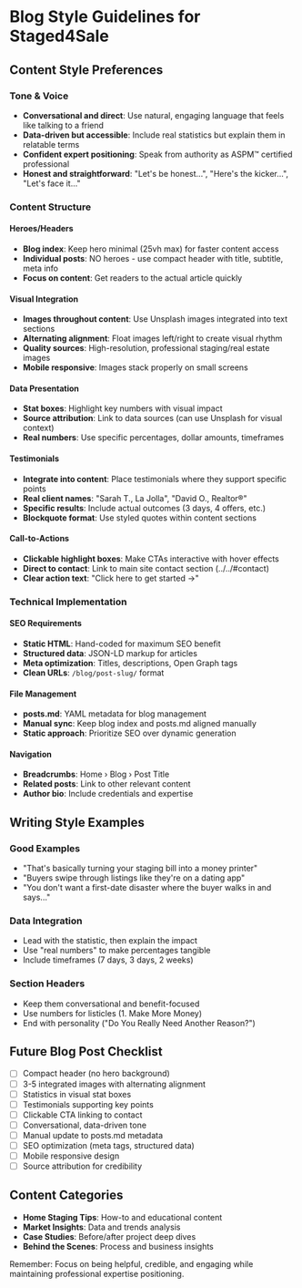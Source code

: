 # Blog Style Guidelines for Staged4Sale

## Content Style Preferences

### Tone & Voice
- **Conversational and direct**: Use natural, engaging language that feels like talking to a friend
- **Data-driven but accessible**: Include real statistics but explain them in relatable terms
- **Confident expert positioning**: Speak from authority as ASPM™ certified professional
- **Honest and straightforward**: "Let's be honest...", "Here's the kicker...", "Let's face it..."

### Content Structure

#### Heroes/Headers
- **Blog index**: Keep hero minimal (25vh max) for faster content access
- **Individual posts**: NO heroes - use compact header with title, subtitle, meta info
- **Focus on content**: Get readers to the actual article quickly

#### Visual Integration
- **Images throughout content**: Use Unsplash images integrated into text sections
- **Alternating alignment**: Float images left/right to create visual rhythm
- **Quality sources**: High-resolution, professional staging/real estate images
- **Mobile responsive**: Images stack properly on small screens

#### Data Presentation
- **Stat boxes**: Highlight key numbers with visual impact
- **Source attribution**: Link to data sources (can use Unsplash for visual context)
- **Real numbers**: Use specific percentages, dollar amounts, timeframes

#### Testimonials
- **Integrate into content**: Place testimonials where they support specific points
- **Real client names**: "Sarah T., La Jolla", "David O., Realtor®"
- **Specific results**: Include actual outcomes (3 days, 4 offers, etc.)
- **Blockquote format**: Use styled quotes within content sections

#### Call-to-Actions
- **Clickable highlight boxes**: Make CTAs interactive with hover effects
- **Direct to contact**: Link to main site contact section (../../#contact)
- **Clear action text**: "Click here to get started →"

### Technical Implementation

#### SEO Requirements
- **Static HTML**: Hand-coded for maximum SEO benefit
- **Structured data**: JSON-LD markup for articles
- **Meta optimization**: Titles, descriptions, Open Graph tags
- **Clean URLs**: `/blog/post-slug/` format

#### File Management
- **posts.md**: YAML metadata for blog management
- **Manual sync**: Keep blog index and posts.md aligned manually
- **Static approach**: Prioritize SEO over dynamic generation

#### Navigation
- **Breadcrumbs**: Home › Blog › Post Title
- **Related posts**: Link to other relevant content
- **Author bio**: Include credentials and expertise

## Writing Style Examples

### Good Examples
- "That's basically turning your staging bill into a money printer"
- "Buyers swipe through listings like they're on a dating app"
- "You don't want a first-date disaster where the buyer walks in and says..."

### Data Integration
- Lead with the statistic, then explain the impact
- Use "real numbers" to make percentages tangible
- Include timeframes (7 days, 3 days, 2 weeks)

### Section Headers
- Keep them conversational and benefit-focused
- Use numbers for listicles (1. Make More Money)
- End with personality ("Do You Really Need Another Reason?")

## Future Blog Post Checklist

- [ ] Compact header (no hero background)
- [ ] 3-5 integrated images with alternating alignment
- [ ] Statistics in visual stat boxes
- [ ] Testimonials supporting key points
- [ ] Clickable CTA linking to contact
- [ ] Conversational, data-driven tone
- [ ] Manual update to posts.md metadata
- [ ] SEO optimization (meta tags, structured data)
- [ ] Mobile responsive design
- [ ] Source attribution for credibility

## Content Categories
- **Home Staging Tips**: How-to and educational content
- **Market Insights**: Data and trends analysis  
- **Case Studies**: Before/after project deep dives
- **Behind the Scenes**: Process and business insights

Remember: Focus on being helpful, credible, and engaging while maintaining professional expertise positioning.